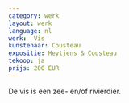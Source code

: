 ```yaml
---
category: werk
layout: werk
language: nl
werk:  Vis
kunstenaar: Cousteau
expositie: Heytjens & Cousteau
tekoop: ja
prijs: 200 EUR
---
```


De vis is een zee- en/of rivierdier.